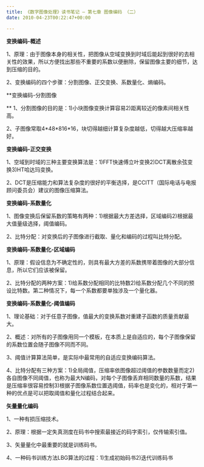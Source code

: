 ```yaml
---
title: 《数字图像处理》读书笔记 – 第七章 图像编码 （二）
date: 2010-04-23T00:22:47+00:00

---
```

**变换编码-概述**
  
1、原理：由于图像本身的相关性，把图像从空域变换到时域后能起到很好的去相关性的效果，所以方便找出那些不重要的系数以便删除，保留图像主要的细节，达到压缩的目的。
  
2、变换编码的四个步骤：分割图像、正交变换、系数量化、熵编码。

**变换编码-分割图像
  
** 1、分割图像的目的是：1)小块图像变换计算容易2)距离较近的像素间相关性高。
  
2、子图像常取4\*48\*816*16，块切得越细计算复杂度越低，切得越大压缩率越好。

**变换编码-正交变换**
  
1、空域到时域的三种主要变换算法是：1)FFT快速傅立叶变换2)DCT离散余弦变换3)HT哈达玛变换。
  
2、DCT是压缩能力和算法复杂度的很好的平衡选择，是CCITT（国际电话与电报顾问委员会）建议的图像压缩算法。

**变换编码-系数量化**
  
1、图像变换后保留系数的策略有两种：1)根据最大方差选择，区域编码2)根据最大值量级选择，阈值编码。
  
2、比特分配：对变换后的子图像进行截取、量化和编码的过程叫比特分配。

**变换编码-系数量化-区域编码**
  
1、原理：假设信息为不确定性的，则具有最大方差的系数携带着图像的大部分信息，所以它们应该被保留。
  
2、比特分配的两种方案：1)给系数分配相同的比特数2)给系数分配几个不同的预设比特数。第二种情况下，每一个系数都要单独涉及一个量化器。

**变换编码-系数量化-阈值编码**
  
1、理论基础：对于任意子图像，值最大的变换系数对重建子函数的质量贡献最大。
  
2、概述：对所有的子图像用同一个模板，在本质上是自适应的，每个子图像保留的系数位置会随子图像不同而不同。
  
3、阈值计算算法简单，是实际中最常用的自适应变换编码算法。
  
4、比特分配有三种方案：1)全局阈值，压缩率依图像超过阈值的参数数量而定2)各自图像不同阈值，也称为最大N编码，对每个子图像丢弃相同数量的系数，结果是压缩率很容易控制3)根据子图像系数位置选阈值，码率也是变化的，相对于第一种的优点是可以把取阈值和量化过程结合起来。

**矢量量化编码**
  
1、一种有损压缩技术。
  
2、原理：根据一定失真测度在码书中搜索最接近的码字索引，仅传输索引值。
  
3、矢量量化中最重要的就是训练码书。
  
4、一种码书训练方法LBG算法的过程：1)生成初始码书2)迭代训练码书

